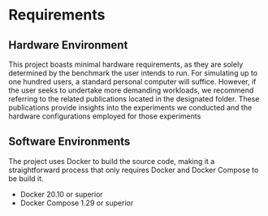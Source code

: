 # Requirements

## Hardware Environment

This project boasts minimal hardware requirements, as they are solely determined by the benchmark the user intends to run. For simulating up to one hundred users, a standard personal computer will suffice. However, if the user seeks to undertake more demanding workloads, we recommend referring to the related publications located in the designated folder. These publications provide insights into the experiments we conducted and the hardware configurations employed for those experiments

## Software Environments

The project uses Docker to build the source code, making it a straightforward process that only requires Docker and Docker Compose to be build it.

- Docker 20.10 or superior
- Docker Compose 1.29 or superior

